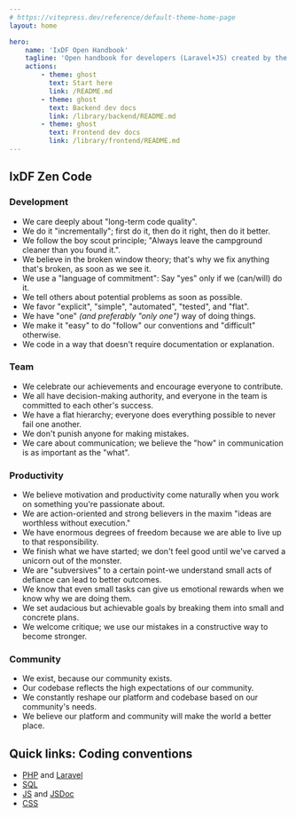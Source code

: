 ```yaml
---
# https://vitepress.dev/reference/default-theme-home-page
layout: home

hero:
    name: 'IxDF Open Handbook'
    tagline: 'Open handbook for developers (Laravel+JS) created by the IxDF tech team.'
    actions:
        - theme: ghost
          text: Start here
          link: /README.md
        - theme: ghost
          text: Backend dev docs
          link: /library/backend/README.md
        - theme: ghost
          text: Frontend dev docs
          link: /library/frontend/README.md
---
```


<section class="container" style="max-width: 1152px; margin: 0 auto">
    <h2 class="h2">IxDF Zen Code</h2>
    <div class="grid-container ixdf-zen-code">
        <div class="grid-item">
            <h3 class="h3">Development</h3>
            <ul class="zen-section text-left md:text-justify">
                <li>We care deeply about "long-term code quality".</li>
                <li>We do it "incrementally"; first do it, then do it right, then do it better.</li>
                <li>We follow the boy scout principle; "Always leave the campground cleaner than you found it.".</li>
                <li>We believe in the broken window theory; that's why we fix anything that's broken, as soon as we see it.</li>
                <li>We use a "language of commitment": Say "yes" only if we (can/will) do it.</li>
                <li>We tell others about potential problems as soon as possible.</li>
                <li>We favor "explicit", "simple", "automated", "tested", and "flat".</li>
                <li>We have "one" <i>(and preferably "only one")</i> way of doing things.</li>
                <li>We make it "easy" to do "follow" our conventions and "difficult" otherwise.</li>
                <li>We code in a way that doesn't require documentation or explanation.</li>
            </ul>
            <h3 class="h3">Team</h3>
            <ul class="zen-section">
                <li>We celebrate our achievements and encourage everyone to contribute.</li>
                <li>We all have decision-making authority, and everyone in the team is committed to each other's success.</li>
                <li>We have a flat hierarchy; everyone does everything possible to never fail one another.</li>
                <li>We don't punish anyone for making mistakes.</li>
                <li>We care about communication; we believe the "how" in communication is as important as the "what".</li>
            </ul>
        </div>
        <div class="grid-item">
            <h3 class="h3">Productivity</h3>
            <ul class="zen-section">
                <li>We believe motivation and productivity come naturally when you work on something you're passionate about.</li>
                <li>We are action-oriented and strong believers in the maxim "ideas are worthless without execution."</li>
                <li>We have enormous degrees of freedom because we are able to live up to that responsibility.</li>
                <li>We finish what we have started; we don't feel good until we've carved a unicorn out of the monster.</li>
                <li>We are "subversives" to a certain point-we understand small acts of defiance can lead to better outcomes.</li>
                <li>We know that even small tasks can give us emotional rewards when we know why we are doing them.</li>
                <li>We set audacious but achievable goals by breaking them into small and concrete plans.</li>
                <li>We welcome critique; we use our mistakes in a constructive way to become stronger.</li>
            </ul>
            <h3 class="h3">Community</h3>
            <ul class="zen-section">
                <li>We exist, because our community exists.</li>
                <li>Our codebase reflects the high expectations of our community.</li>
                <li>We constantly reshape our platform and codebase based on our community's needs.</li>
                <li>We believe our platform and community will make the world a better place.</li>
            </ul>
        </div>
    </div>
</section>

<section class="container">
<h2 class="h2">Quick links: Coding conventions</h2>
            <ul class="ul list-disc">
                <li><a href="/library/backend/conventions--php.html">PHP</a> and <a href="/library/backend/conventions--laravel.html">Laravel</a></li>
                <li><a href="/library/backend/conventions--sql.html">SQL</a></li>
                <li><a href="/library/frontend/conventions--js.html">JS</a> and <a href="/library/frontend/conventions--jsdoc.html">JSDoc</a></li>
                <li><a href="/library/frontend/conventions--css.html">CSS</a></li>
            </ul>
</section>
